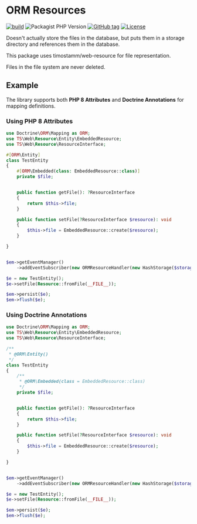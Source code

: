 # ORM Resources

[![build](https://github.com/timostamm/orm-resource/workflows/CI/badge.svg)](https://github.com/timostamm/orm-resource/actions?query=workflow:"CI")
![Packagist PHP Version](https://img.shields.io/packagist/dependency-v/timostamm/orm-resource/php)
[![GitHub tag](https://img.shields.io/github/tag/timostamm/orm-resource?include_prereleases=&sort=semver&color=blue)](https://github.com/timostamm/orm-resource/releases/)
[![License](https://img.shields.io/badge/License-MIT-blue)](#license)

Doesn't actually store the files in the database, but puts them in a storage directory and references them in the database.

This package uses timostamm/web-resource for file representation. 

Files in the file system are never deleted.


## Example

The library supports both **PHP 8 Attributes** and **Doctrine Annotations** for mapping definitions.

### Using PHP 8 Attributes

```PHP
use Doctrine\ORM\Mapping as ORM;
use TS\Web\Resource\Entity\EmbeddedResource;
use TS\Web\Resource\ResourceInterface;

#[ORM\Entity]
class TestEntity
{
    #[ORM\Embedded(class: EmbeddedResource::class)]
    private $file;


    public function getFile(): ?ResourceInterface
    {
        return $this->file;
    }

    public function setFile(?ResourceInterface $resource): void
    {
        $this->file = EmbeddedResource::create($resource);
    }

}


$em->getEventManager()
    ->addEventSubscriber(new ORMResourceHandler(new HashStorage($storageDir)));

$e = new TestEntity();
$e->setFile(Resource::fromFile(__FILE__));

$em->persist($e);
$em->flush($e);
```

### Using Doctrine Annotations

```PHP
use Doctrine\ORM\Mapping as ORM;
use TS\Web\Resource\Entity\EmbeddedResource;
use TS\Web\Resource\ResourceInterface;

/**
 * @ORM\Entity()
 */
class TestEntity
{
    /**
     * @ORM\Embedded(class = EmbeddedResource::class)
     */
    private $file;


    public function getFile(): ?ResourceInterface
    {
        return $this->file;
    }

    public function setFile(?ResourceInterface $resource): void
    {
        $this->file = EmbeddedResource::create($resource);
    }

}


$em->getEventManager()
    ->addEventSubscriber(new ORMResourceHandler(new HashStorage($storageDir)));

$e = new TestEntity();
$e->setFile(Resource::fromFile(__FILE__));

$em->persist($e);
$em->flush($e);
```
